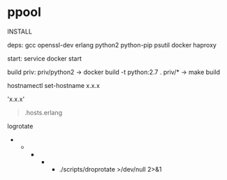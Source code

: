 # ppool

INSTALL

deps:
  gcc
  openssl-dev
  erlang
  python2
  python-pip
    psutil
  docker
  haproxy

start:
  service docker start

build priv:
  priv/python2  -> docker build -t python:2.7 .
  priv/*  -> make build

hostnamectl set-hostname x.x.x

'x.x.x'
   > .hosts.erlang

logrotate
* * * * * ./scripts/droprotate >/dev/null 2>&1

